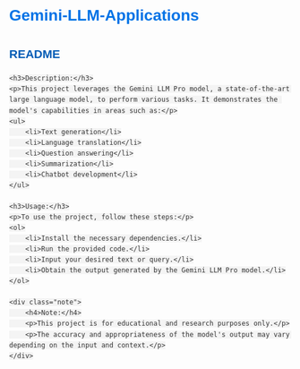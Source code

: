 <!DOCTYPE html>
<html lang="en">
<head>
    <meta charset="UTF-8">
    <meta name="viewport" content="width=device-width, initial-scale=1.0">
    <title>Gemini-LLM-Applications</title>
    <style>
        body {
            font-family: Arial, sans-serif;
            margin: 40px;
            line-height: 1.6;
            color: #333;
        }
        h1 {
            color: #0073e6;
        }
        h2 {
            color: #005bb5;
        }
        p {
            margin-bottom: 10px;
        }
        ul {
            margin: 10px 0;
        }
        li {
            margin: 5px 0;
        }
        code {
            background-color: #f4f4f4;
            padding: 2px 4px;
            border-radius: 4px;
        }
        .note {
            background-color: #fff8c4;
            border-left: 6px solid #ffeb3b;
            padding: 10px;
            margin: 20px 0;
        }
    </style>
</head>
<body>
    <h1>Gemini-LLM-Applications</h1>
    <h2>README</h2>

    <h3>Description:</h3>
    <p>This project leverages the Gemini LLM Pro model, a state-of-the-art large language model, to perform various tasks. It demonstrates the model's capabilities in areas such as:</p>
    <ul>
        <li>Text generation</li>
        <li>Language translation</li>
        <li>Question answering</li>
        <li>Summarization</li>
        <li>Chatbot development</li>
    </ul>

    <h3>Usage:</h3>
    <p>To use the project, follow these steps:</p>
    <ol>
        <li>Install the necessary dependencies.</li>
        <li>Run the provided code.</li>
        <li>Input your desired text or query.</li>
        <li>Obtain the output generated by the Gemini LLM Pro model.</li>
    </ol>

    <div class="note">
        <h4>Note:</h4>
        <p>This project is for educational and research purposes only.</p>
        <p>The accuracy and appropriateness of the model's output may vary depending on the input and context.</p>
    </div>
</body>
</html>
